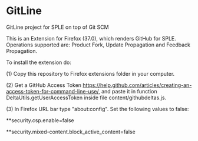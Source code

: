 # GitLine
GitLine project for SPLE on top of Git SCM


This is an Extension for Firefox (37.0), which renders GitHub for SPLE. Operations supported are: Product Fork, Update Propagation and Feedback Propagation.

To install the extension do:

(1) Copy this repository to Firefox extensions folder in your computer.

(2) Get a GitHub Access Token https://help.github.com/articles/creating-an-access-token-for-command-line-use/, and paste it in function DeltaUtils.getUserAccessToken inside file content/githubdeltas.js.

(3) In Firefox URL bar type "about:config". Set the following values to false:

**security.csp.enable=false

**security.mixed-content.block_active_content=false

